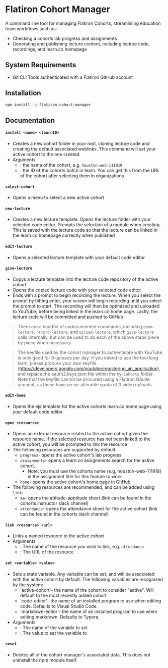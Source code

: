 # Flatiron Cohort Manager

A command line tool for managing Flatiron Cohorts, streamlining education team workflows such as:

* Checking a cohorts lab progress and assignments
* Generating and publishing lecture content, including lecture code, recordings, and learn.co homepage

## System Requirements
* Git CLI Tools authenticated with a Flatiron GitHub account

## Installation

```bash
npm install -g flatiron-cohort-manager
```


## Documentation

#### `install <name> <learnID>`

* Creates a new cohort folder in your root, cloning lecture code and creating the default associated weblinks. This command will set your active cohort to the one created.
* Arguments
  * <name>: the name of the cohort, e.g. `houston-web-111919`
  * <learnID>: the ID of the cohorts batch in learn. You can get this from the URL of the cohort after selecting them in organizations


#### `select-cohort`
* Opens a menu to select a new active cohort

#### `new-lecture`

- Creates a new lecture template. Opens the lecture folder with your selected code editor. Prompts the selection of a module when creating. This is saved with the lecture code so that the lecture can be linked in the learn.co homepage correctly when published

#### `edit-lecture`

- Opens a selected lecture template with your default code editor

#### `give-lecture`

- Copys a lecture template into the lecture code repository of the active cohort
- Opens the copied lecture code with your selected code editor
- Ends with a prompt to begin recording the lecture. When you select the prompt by hitting enter, your screen will begin recording until you select the prompt to start. The recording will then be optimized and uploaded to YouTube, before being linked in the learn.co home page. Lastly, the lecture code will be committed and pushed to GitHub

> There are a handful of undocumented commands, including `open-lecture`, `record-lecture`, and `upload-lecture`, which `give-lecture` calls internally, but can be used to do each of the above steps piece by piece when necessary.

> The keyfile used by the cohort manager to authenticate with YouTube is only good for 8 uploads per day. If you intend to use the tool long term, please procure your own keyfile (https://developers.google.com/youtube/registering_an_application), and replace the oauth2.keys.json file within the `My-Cohorts` folder. Note that the keyfile cannot be procured using a Flatiron GSuite account, as these have an un-alterable quota of 0 video uploads

#### `edit-home`

- Opens the ejs template for the active cohorts learn.co home page using your default code editor.

#### `open <resource>`

- Opens an external resource related to the active cohort given the resource name. If the selected resource has not been linked to the active cohort, you will be prompted to link the resource
- The following resources are supported by default:
  - `progress`- opens the active cohort's lab progress
  - `assignments`- opens a learn.co assignments search for the active cohort.
    - Note: you must use the cohorts name (e.g, houston-web-111918)  in the assignment title for this feature to work
  - `home`- opens the active cohort's home page in GitHub
- The following resources are recommended, and can be added using `link`:
  - `aa`- opens the attitude-apptitude sheet  (link can be found in the cohorts instructor slack channel)
  - `attendance`- opens the attendance sheet for the active cohort (link can be found in the cohorts slack channel)

#### `link <resource> <url>` 

- Links a named resource to the active cohort
- Arguments
  - <resource>: The name of the resource you wish to link, e.g. `attendance`
  - <url>: The URL of the resource

#### `set <variable> <value>`

- Sets a state variable. Any variable can be set, and will be associated with the active cohort by default. The following variables are recognized by the system:
  - 'active-cohort'- the name of the cohort to consider "active". Will default to the most recently added cohort
  - 'code-editor'- the name of an installed program to use when editing code. Defaults to Visual Studio Code.
  - 'markdown-editor'- the name of an installed program to use when editing markdown. Defaults to Typora.
- Arguments
  - <variable>: The name of the variable to set
  - <value>: The value to set the variable to

#### `reset`

- Deletes all of the cohort manager's associated data. This does not uninstall the npm module itself.